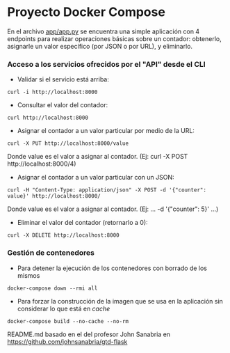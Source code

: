 # Proyecto Docker Compose

En el archivo [app/app.py](app/app.py) se encuentra una simple aplicación con 4 endpoints para realizar operaciones básicas sobre un contador: obtenerlo, asignarle un valor específico (por JSON o por URL), y eliminarlo.

### Acceso a los servicios ofrecidos por el "API" desde el CLI

- Validar si el servicio está arriba:

```
curl -i http://localhost:8000
```

- Consultar el valor del contador:

```
curl http://localhost:8000
```

- Asignar el contador a un valor particular por medio de la URL:

```
curl -X PUT http://localhost:8000/value
```

Donde value es el valor a asignar al contador. (Ej: curl -X POST http://localhost:8000/4)

- Asignar el contador a un valor particular con un JSON:

```
curl -H "Content-Type: application/json" -X POST -d '{"counter": value}' http://localhost:8000/
```

Donde value es el valor a asignar al contador. (Ej: ... -d '{"counter": 5}' ...)

- Eliminar el valor del contador (retornarlo a 0):

```
curl -X DELETE http://localhost:8000
```

### Gestión de contenedores

- Para detener la ejecución de los contenedores con borrado de los mismos

```
docker-compose down --rmi all
```

- Para forzar la construcción de la imagen que se usa en la aplicación sin considerar lo que está en *cache*

```
docker-compose build --no-cache --no-rm
```

README.md basado en el del profesor John Sanabria en https://github.com/johnsanabria/gtd-flask
